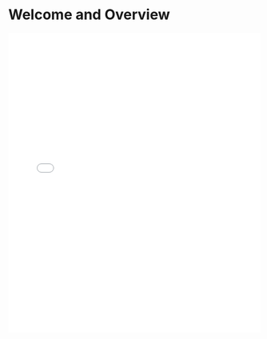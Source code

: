 # Welcome and Overview

<iframe src="welcome.html" width="100%" height="600px" style="border:none;"></iframe>